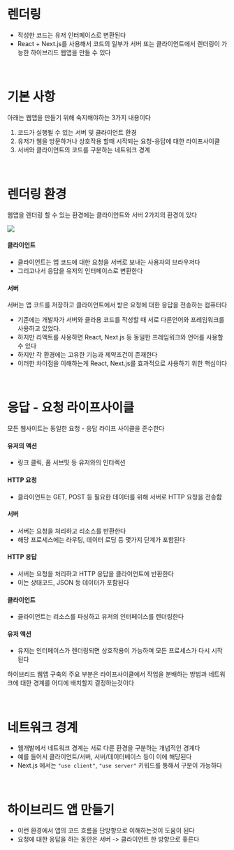 # 렌더링

- 작성한 코드는 유저 인터페이스로 변환된다
- React + Next.js를 사용해서 코드의 일부가 서버 또는 클라이언트에서 렌더링이 가능한 하이브리드 웹앱을 만들 수 있다

<br/>

# 기본 사항

아래는 웹앱을 만들기 위해 숙지해야하는 3가지 내용이다

1. 코드가 실행될 수 있는 서버 및 클라이언트 환경
2. 유저가 웹을 방문하거나 상호작용 할때 시작되는 요청-응답에 대한 라이프사이클
3. 서버와 클라이언트의 코드를 구분하는 네트워크 경계

<br/>

# 렌더링 환경

웹앱을 렌더링 할 수 있는 환경에는 클라이언트와 서버 2가지의 환경이 있다

![](https://nextjs.org/_next/image?url=%2Fdocs%2Flight%2Fclient-and-server-environments.png&w=1920&q=75)

#### 클라이언트

- 클라이언트는 앱 코드에 대한 요청을 서버로 보내는 사용자의 브라우저다
- 그리고나서 응답을 유저의 인터페이스로 변환한다

#### 서버

서버는 앱 코드를 저장하고 클라이언트에서 받은 요청에 대한 응답을 전송하는 컴퓨터다

- 기존에는 개발자가 서버와 클라용 코드를 작성할 때 서로 다른언어와 프레임워크를 사용하고 있었다.
- 하지만 리액트를 사용하면 React, Next.js 등 동일한 프레임워크와 언어를 사용할 수 있다
- 하지만 각 환경에는 고유한 기능과 제약조건이 존재한다
- 이러한 차이점을 이해하는게 React, Next.js를 효과적으로 사용하기 위한 핵심이다

<br/>

# 응답 - 요청 라이프사이클

모든 웹사이트는 동일한 요청 - 응답 라이프 사이클을 준수한다

#### 유저의 액션

- 링크 클릭, 폼 서브밋 등 유저와의 인터렉션

#### HTTP 요청

- 클라이언트는 GET, POST 등 필요한 데이터를 위해 서버로 HTTP 요청을 전송함

#### 서버

- 서버는 요청을 처리하고 리소스를 반환한다
- 해당 프로세스에는 라우팅, 데이터 로딩 등 몇가지 단계가 포함된다

#### HTTP 응답

- 서버는 요청을 처리하고 HTTP 응답을 클라이언트에 반환한다
- 이는 상태코드, JSON 등 데이터가 포함된다

#### 클라이언트

- 클라이언트는 리소스를 파싱하고 유저의 인터페이스를 렌더링한다

#### 유저 액션

- 유저는 인터페이스가 렌더링되면 상호작용이 가능하며 모든 프로세스가 다시 시작된다

하이브리드 웹앱 구축의 주요 부분은 라이프사이클에서 작업을 분배하는 방법과 네트워크에 대한 경계를 어디에 배치할지 결정하는것이다

<br/>

# 네트워크 경계

- 웹개발에서 네트워크 경계는 서로 다른 환경을 구분하는 개념적인 경계다
- 예를 들어서 클라이언트/서버, 서버/데이터베이스 등이 이에 해댱된다
- Next.js 에서는 `"use client"`, `"use server"` 키워드를 통해서 구분이 가능하다

<br/>

# 하이브리드 앱 만들기

- 이런 환경에서 앱의 코드 흐름을 단방향으로 이해하는것이 도움이 된다
- 요청에 대한 응답을 하는 동안은 서버 -> 클라이언트 한 방향으로 흫른다
